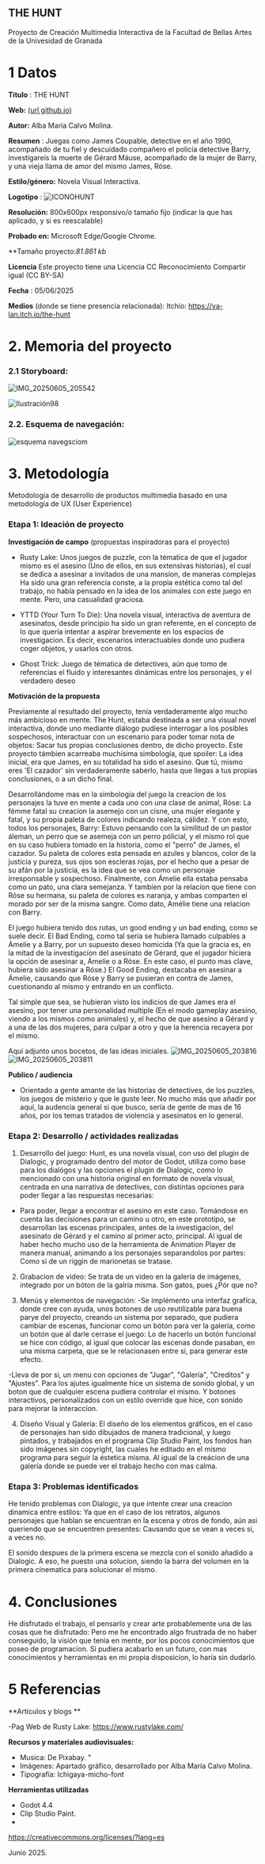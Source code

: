 ## THE HUNT 

Proyecto de Creación Multimedia Interactiva de la  Facultad de Bellas Artes de la Univesidad de Granada



# 1 Datos 



**Titulo** : THE HUNT

**Web:**   [(url github.io)](https://github.com/Va-lan-art/THE-HUNT)

**Autor:**  Alba María Calvo Molina. 

**Resumen** : Juegas como James Coupable, detective en el año 1990, acompañado de tu fiel y descuidado compañero el policía detective Barry, investigareís la muerte de Gérard Máuse, acompañado de la mujer de Barry, y una vieja llama de amor del mismo James, Róse.

**Estilo/género:**  Novela Visual Interactiva.

**Logotipo** : ![ICONOHUNT](https://github.com/user-attachments/assets/76417be4-4353-4f44-a77f-d6d472846986)

**Resolución:** 800x600px responsivo/o tamaño fijo (indicar la que has aplicado, y si es reescalable)

**Probado en:**  Microsoft Edge/Google Chrome.

**Tamaño proyecto:*81.861 kb* 

**Licencia** Este proyecto tiene una Licencia CC Reconocimiento Compartir igual (CC BY-SA)

**Fecha** : 05/06/2025

**Medios** (donde se tiene presencia relacionada):
Itchio: https://va-lan.itch.io/the-hunt

# 2. Memoria del proyecto 

### 2.1 Storyboard: 
![IMG_20250605_205542](https://github.com/user-attachments/assets/e30c7dae-efce-4fb7-8d4a-5f77cd720930)

![Ilustración98](https://github.com/user-attachments/assets/8ab3ef7c-bd25-4778-8bc2-e190c2c984f0)



### 2.2. Esquema de navegación:
![esquema navegsciom](https://github.com/user-attachments/assets/13b51459-95b4-466b-b4f1-15e8a2469366)



# 3. Metodología

Metodología de desarrollo de productos multimedia basado en una metodología de UX (User Experience)



### Etapa 1: Ideación de proyecto

**Investigación de campo** (propuestas inspiradoras para el proyecto)

- Rusty Lake: Unos juegos de puzzle, con la tématica de que el jugador mismo es el asesino (Uno de ellos, en sus extensivas historias), el cual se dedica a asesinar a invitados de una mansíon, de maneras complejas
Ha sido una gran referencia conste, a la propia estética como tal del trabajo, no había pensado en la idea de los animales con este juego en mente.
 Pero, una casualidad graciosa.

- YTTD (Your Turn To Die): Una novela visual, interactiva de aventura de asesinatos,
desde principio ha sido un gran referente, en el concepto de lo que quería intentar a aspirar brevemente en los espacios de investigacion.
Es decir, escenarios interactuables donde uno pudiera coger objetos, y usarlos con otros.

- Ghost Trick: Juego de tématica de detectives, aún que tomo de referencias el fluido y interesantes dinámicas entre los personajes, y el verdadero deseo 


**Motivación de la propuesta** 

Previamente al resultado del proyecto, tenía verdaderamente algo mucho más ambicioso en mente. 
The Hunt, estaba destinada a ser una visual novel interactiva, donde uno mediante diálogo pudiese interrogar a los posibles sospechosos, interactuar con un escenario para poder tomar nota de objetos: Sacar tus propias conclusiones dentro, de dicho proyecto. Este proyecto támbien acarreaba muchísima simbología, que spoiler: La idea inicial, era que James, en su totalidad ha sido el asesino. Que tú, mismo eres 'El cazador' sin verdaderamente saberlo, hasta que llegas a tus propias conclusiones, o a un dicho final.

Desarrollándome mas en la símbología del juego la creacíon de los personajes la tuve en mente a cada uno con una clase de animal, Róse: La fémme fatal su creacíon la asemejo con un cisne, una mujer elegante y fatal, y su propia paleta de colores indicando realeza, cálidez. Y con esto, todos los personajes, Barry: Estuvo pensando con la similitud de un pastor áleman, un perro que se asemeja con un perro pólicial, y el mismo rol que en su caso hubiera tomado en la historia, como el "perro" de James, el cazador. Su paleta de colores esta pensada en azules y blancos, color de la justicia y pureza, sus ojos son escleras rojas, por el hecho que a pesar de su afán por la justicia, es la idea que se vea como un personaje irresponsable y sospechoso. Finalmente, con Ámelie ella estaba pensaba como un pato, una clara semejanza. Y tambíen por la relacíon que tiene con Róse su hermana, su paleta de colores es naranja, y ambas comparten el morado por ser de la misma sangre. Como dato, Amélie tiene una relacion con Barry.

El juego hubiera tenido dos rutas, un good ending y un bad ending, como se suele decir. El Bad Ending, como tal sería se hubiera llamado culpables a Ámelie y a Barry, por un supuesto deseo homicida (Ya que la gracia es, en la mitad de la investigacíon del asesinato de Gérard, que el jugador hiciera la opción de asesinar a, Ámelie o a Róse. En este caso, el punto mas clave, hubiera sido asesinar a Róse.) El Good Ending, destacaba en asesinar a Ámelie, causando que Róse y Barry se pusieran en contra de James, cuestionando al mismo y entrando en un conflicto.

Tal simple que sea, se hubieran visto los indicios de que James era el asesino, por tener una personalidad multiple (En el modo gameplay asesino, viendo a los mismos como animales) y, el hecho de que asesíno a Gérard y a una de las dos mujeres, para culpar a otro y que la herencia recayera por el mismo.

Aquí adjunto unos bocetos, de las ideas iniciales.
![IMG_20250605_203816](https://github.com/user-attachments/assets/3f462067-bca6-4eee-9200-d53dcbbbfb22)
![IMG_20250605_203811](https://github.com/user-attachments/assets/e61271a3-a177-4bc6-a4b0-ead3eec61650)






**Publico / audiencia**

- Orientado a gente amante de las historias de detectives, de los puzzles, los juegos de misterio y que le guste leer. No mucho más que añadir por aquí, la audencia general si que busco, sería de gente de mas de 16 años, por los temas tratados de violencia y asesinatos en lo general.





### Etapa 2: Desarrollo / actividades realizadas

1. Desarrollo del juego: Hunt, es una novela visual, con uso del plugin de Dialogic, y programado dentro del motor de Godot, utiliza como base para los dialógos y las opciones el plugin de Dialogic, como lo mencionado con una historia original en formato de novela visual, centrada en una narrativa de detectives, con distintas opciones para poder llegar a las respuestas necesarias:
- Para poder, llegar a encontrar el asesino en este caso. Tomándose en cuenta las decisiones para un camino u otro, en este prototipo, se desarrollan las escenas principales, antes de la investigacíon, del asesinato de Gérard y el camino al primer acto, principal. Al igual de haber hecho mucho uso de la herramienta de Animation Player de manera manual, animando a los personajes separandolos por partes: Como si de un riggin de marionetas se tratase.

2. Grabacion de video: Se trata de un video en la galería de imágenes, integrado por un bóton de la galría misma. Son gatos, pues ¿Pór que no?
  
3. Menús y elementos de navegación:
-Se implémento una interfaz grafíca, donde cree con ayuda, unos botones de uso reutilizable para buena parye del proyecto, creando un sistema por separado, que pudiera cambiar de escenas, funcionar como un bóton para ver la galería, como un botón que al darle cerrase el juego: Lo de hacerlo un botón funcional se hice con código, al igual que colocar las escenas donde pasaban, en una misma carpeta, que se le relacionasen entre si, para generar este efecto.

-Lleva de por si, un menu con opciones de "Jugar", "Galería", "Creditos" y "Ajustes".
Para los ajutes igualmente hice un sistema de sonido global, y un boton que de cualquier escena pudiera controlar el mismo.
Y botones interactivos, personalizados con un estilo override que hice, con sonido para mejorar la interaccíon.

4. Diseño Visual y Galería: El diseño de los elementos gráficos, en el caso de personajes han sido dibujados de manera tradicional, y luego pintados, y trabajados en el programa Clip Studio Paint, los fondos han sido imágenes sin copyright, las cuales he editado en el mismo programa para seguir la éstetica misma. Al igual de la creácion de una galería donde se puede ver el trabajo hecho con mas calma. 



### Etapa 3: Problemas identificados

He tenido problemas con Dialogic, ya que intente crear una creacíon dinamica entre estilos: Ya que en el caso de los retratos, algunos personajes que hablan se encuentran en la escena y otros de fondo, aún asi queriendo que se encuentren presentes: Causando que se vean a veces si, a veces no.

El sonido despues de la primera escena se mezcla con el sonido añadido a Dialogic. A eso, he puesto una solucíon, siendo la barra del volumen en la primera cínematica para solucionar el mismo.




# 4. Conclusiones 
He disfrutado el trabajo, el pensarlo y crear arte probablemente una de las cosas que he disfrutado: Pero me he encontrado algo frustrada de no haber conseguido, la visión que tenía en mente, por los pocos conocimientos que poseo de programacíon. Si pudiera acabarlo en un futuro, con mas conocimientos y herramientas en mi propia disposicíon, lo haría sin dudarlo. 





# 5 Referencias 

**Artículos y blogs ** 

-Pag Web de Rusty Lake: https://www.rustylake.com/

**Recursos y materiales audiovisuales:**

* Musica: De Pixabay. 
"
* Imágenes:  Apartado gráfico, desarrollado por Alba María Calvo Molina. 
* Tipografía: Ichigaya-micho-font

**Herramientas utilizadas**

- Godot 4.4
- Clip Studio Paint.
- 


https://creativecommons.org/licenses/?lang=es

Junio 2025.
